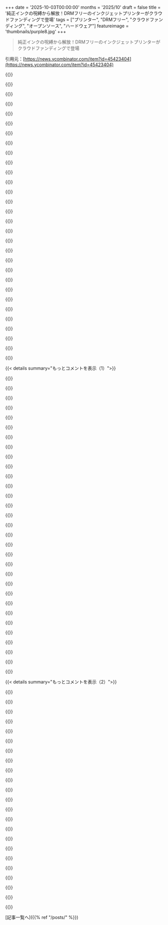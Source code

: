 +++
date = '2025-10-03T00:00:00'
months = '2025/10'
draft = false
title = '純正インクの呪縛から解放！DRMフリーのインクジェットプリンターがクラウドファンディングで登場'
tags = ["プリンター", "DRMフリー", "クラウドファンディング", "オープンソース", "ハードウェア"]
featureimage = 'thumbnails/purple8.jpg'
+++

> 純正インクの呪縛から解放！DRMフリーのインクジェットプリンターがクラウドファンディングで登場

引用元：[https://news.ycombinator.com/item?id=45423404](https://news.ycombinator.com/item?id=45423404)




{{<matomeQuote body="「Open Printer」はCC BY-NC-SA 4.0ライセンスで、ファイルは修理やアップグレードができるようにしてるらしいよ。でもね、これってオープンソースじゃないんだ。(Shared Sourceはプロプライエタリよりはマシだけどね。) NC（非商用）ライセンスだと、他人にパーツ製造を依頼するのが難しくなるから、ちょっと困るよね。URL: https://www.crowdsupply.com/open-tools/open-printer" userName="yjftsjthsd-h" createdAt="2025/10/03 22:30:27" color="#ff5733">}}




{{<matomeQuote body="あー、これ残念だね。このライセンスだと、他の会社がA4じゃなくてUSレターサイズの紙に対応したバリアントを作って売る、みたいなことができなくなるってことだもんね。" userName="thayne" createdAt="2025/10/04 01:58:35" color="#38d3d3">}}




{{<matomeQuote body="USレターサイズ版を作るのだけ禁止するFOSSライセンスとか作れたら最高なのになー。A4はマジで素晴らしいし、アメリカの標準になるべきだよ。" userName="dheera" createdAt="2025/10/04 05:26:25" color="">}}




{{<matomeQuote body="俺にはそんな変な寸法の紙を使うのはマジで面倒くさいよ。8.5 x 11とか11 x 17の方がずっと覚えやすいし。ヨーロッパの紙の√2の比率は美しいけどね。" userName="satiric" createdAt="2025/10/04 07:30:53" color="">}}




{{<matomeQuote body="NCライセンスはひどいと思うけど、CC-BY-NCの素材を誰かに作ってもらうのは、裁判で認められてるはずじゃない？物を売るのはできないけど、作ってもらうのは問題ないってね。" userName="terribleperson" createdAt="2025/10/04 00:37:07" color="#ff5733">}}




{{<matomeQuote body="ヨーロッパ人の俺からすると、A4とかA5の寸法なんて全く知らないんだよね。ただ「A4」って言うだけ。俺みたいな素人は実際のサイズなんて知らないし、それで困ったことも一度もないよ。" userName="ruszki" createdAt="2025/10/04 08:59:55" color="">}}




{{<matomeQuote body="「どこで注文できるの？」って思ったけど、これって実際のOSH（オープンソースハードウェア）じゃなくて、ただの宣伝だよね。見出しが誤情報を含んでるから、多くの人が誤解したままになっちゃうよ。昔、リチャード・ストールマンがひどいプリンターに怒ってフリーソフトウェアが生まれたのに、未だにプリンターの問題は解決してないんだな。いつか、プリンターメーカーっていうマフィアから俺たちを解放してくれる人が現れることを願ってるよ。" userName="snvzz" createdAt="2025/10/04 05:22:35" color="#ff5c5c">}}




{{<matomeQuote body="彼ら曰く、「標準的な機械部品とモジュールパーツで構成されてるから、組み立て、改造、修理が簡単」だってさ。だから、そういう標準部品に関しては問題ないはずだよ。" userName="rixed" createdAt="2025/10/04 06:38:39" color="">}}




{{<matomeQuote body="「オープンソースじゃない」って指摘、まさにその通りだね。Creative Commons（CC）自身も「NCライセンスはOpen Definitionの下でオープンライセンスとは認められないし、NCライセンスの作品はフリーカルチュラルワークとは見なされない」って言ってるんだから。URL: https://wiki.creativecommons.org/wiki/NonCommercial_interpre..." userName="RobotToaster" createdAt="2025/10/04 06:59:39" color="#ff33a1">}}




{{<matomeQuote body="インクジェットプリンターのメーカーは、本体を原価より安く売ってインクで稼いでるんだよね。<br>129ドルのプリンターを買って後でインク代に後悔する人って、きっといつもいるんだろうな。高いけど安いインクが使える329ドルのプリンターを選ぶよりね。<br>（写真印刷しないなら、どうせレーザープリンターの方がいいんだけどさ。）" userName="nine_k" createdAt="2025/10/04 06:37:46" color="#ff5c5c">}}




{{<matomeQuote body="「材料を売ってビジネスはできないけど、それを作るために雇われることはできる」ってことか。<br>俺、弁護士じゃないから、細かいニュアンスを見落としてるのかもしれないけどさ、これって何が違うの？" userName="yjftsjthsd-h" createdAt="2025/10/04 02:36:13" color="">}}




{{<matomeQuote body="それでも会社は、みんなのために修理を提供できないってことにならない？<br>従業員の誰も、設計書を見たことがないってことを証明できなきゃいけないってことになるよね。" userName="Someone" createdAt="2025/10/04 07:05:35" color="#ff5c5c">}}




{{<matomeQuote body="CCライセンスって、そんなにウイルスみたいに広がるわけじゃないよ。<br>俺がCC BY-NCのFord Prefect修理マニュアルを書いたとして、プロの整備士はそれを見てFord Prefectを直せるってこと。NCってのは、マニュアルを売ったり、朗読会で金を取ったりできないってだけで、他のメーカーの「All Rights Reserved」の設計書と比べて、別に厳しい制限があるわけじゃないんだ。" userName="wizzwizz4" createdAt="2025/10/04 18:37:24" color="#785bff">}}




{{<matomeQuote body="だったら「Open Printer」って名前にするのは、ちょっと変だよね。<br>少なくとも、オープンハードウェアやソフトウェアの分野にある既存の慣習を知らないってことになるんじゃないかな。" userName="zelphirkalt" createdAt="2025/10/04 09:55:52" color="">}}




{{<matomeQuote body="俺の理解だと、注文を受けて部品を作って、その代金を請求するのはOKだと思うんだけど、間違ってたらゴメンね。<br>でも、事前に（匿名で）部品を作っておいて、後で利益を乗せて売るのは、絶対にダメなはずだよ。" userName="slow_typist" createdAt="2025/10/04 00:10:48" color="#38d3d3">}}




{{<matomeQuote body="OSIがOSSとして認めないけど、役に立つし、精神的にはオープンなライセンスってたくさんあるんだ。<br>だから、この時点ではOSIがどう思ってるかなんて、そんなに気にしない方がいいんじゃないかな。" userName="remix2000" createdAt="2025/10/04 09:25:13" color="#45d325">}}




{{<matomeQuote body="もしFordがPerfectの全設計図をCC-NCライセンスで公開したら、第三者がそれを商用目的で製造や組み立てに使っていいのかな？このプリンターのライセンスの線引きがよく分からなくて、素直な疑問なんだ。" userName="fc417fc802" createdAt="2025/10/04 22:38:09" color="#ff5c5c">}}




{{<matomeQuote body="このプリンターはフレキシブルなロール紙に対応して自分でページを切るから、多分Letterサイズでもそのまま使えるよね？君の言ってることは分かるけど、NCライセンスじゃなかったらもっと良かったのにね。" userName="waterproof" createdAt="2025/10/04 02:33:54" color="">}}




{{<matomeQuote body="じゃあ、どんな回避策があるんだろうね？数時間だけ誰かを雇って作ってもらう請負ビジネスとか？何か別のものを高値で売って、購入ごとにCC-BY-NCの材料ギフトを付けるビジネスとか？" userName="goda90" createdAt="2025/10/04 00:49:18" color="#38d3d3">}}




{{<matomeQuote body="なるほど、でも部品を買いたかった者としては、それはマイナス点だね。" userName="yjftsjthsd-h" createdAt="2025/10/04 02:35:08" color="">}}




{{<matomeQuote body="これは数学的に導かれてるんだ。A0は面積が正確に1m2。辺の長さの比率はsqrt(2)で、Aサイズの紙を半分に切るとその下のサイズになるってこと。Bシリーズも同じ比率だけど、B0は代わりに幅が1mだよ。" userName="snibsnib" createdAt="2025/10/04 11:32:20" color="">}}




{{<matomeQuote body="2000年代半ばに、フルサイズのインクカートリッジ付きインクジェットプリンターがあったんだ。新品のインクカートリッジ一式よりも安い”セール価格”で売られてたことがよくあったよ。普通の印刷量なら、数ヶ月ごとに新しいプリンターを買って古いのは捨てる方が、交換用カートリッジを買うより経済的だったってこと。これはインクジェットプリンター市場のインセンティブ構造をよく示してるね。" userName="bityard" createdAt="2025/10/04 18:22:21" color="#ff5c5c">}}




{{<matomeQuote body="プリンターを売りたいけど、修理やコミュニティでの改造共有のためにデザインも公開したい人にとっては、妥当なライセンスに思えるね。" userName="abracadaniel" createdAt="2025/10/04 01:12:34" color="">}}




{{<matomeQuote body="それはそれでいいんだけど、FSF、DFSG、どのBSDも、他の信頼できる誰からも認められてないんだ。主にそういう”有益で精神的にオープンなライセンス”ってのが、実際は有益でも精神的にオープンでもなくて、ユーザーができることを制限したり、元のベンダーが嫌がることや収益を減らす可能性のあることをコミュニティができないようにするために存在してるからね。" userName="yjftsjthsd-h" createdAt="2025/10/04 16:22:42" color="#ff33a1">}}




{{<matomeQuote body="裁判の合法性は国によって違うでしょ？一つの国の判決が別の国にも適用されるわけじゃないし。" userName="thayne" createdAt="2025/10/04 01:41:23" color="">}}




{{<matomeQuote body="BY-NC-SA 4.0ライセンスじゃ、サードパーティの部品販売や会社のオフィスでの使用はかなり制限されるよ。非営利条項は不要だし、ファームウェアが独自ソフトになるから、これってオープンソースじゃない。用語の誤用が残念。" userName="mrsssnake" createdAt="2025/10/03 22:30:33" color="#ff5733">}}




{{<matomeQuote body="もちろん商業利用はできるよ。売っちゃダメなだけ。プリンターを使うのは、デザインを共有するって意味じゃないし。" userName="slow_typist" createdAt="2025/10/04 00:13:33" color="">}}




{{<matomeQuote body="これはひどくて無意味。「オープンソース」なら誰でも工場で量産できるようにすべきでしょ。デザイナーに依存するのは普通と変わらない。Attributionライセンスにして、TheOpenPrinter@Patreon.comみたいに名前を付けて、メーカーに刻印させればいい。ナンセンスは止めて。クラウドファンディングは失敗してその失敗で食いつなぐだけかもね。デザインをモジュール式で小規模店舗向けにして、量産は専門家に任せればいいじゃん。" userName="pessimizer" createdAt="2025/10/04 01:22:57" color="#45d325">}}




{{<matomeQuote body="GPLを使えば、それって可能なの？" userName="drekipus" createdAt="2025/10/04 05:55:59" color="">}}




{{<matomeQuote body="GPLは、ソフトを売ったり渡したりすれば、他の人も自由に使えるようになる。でも、「オープンにロック」されるから、同じルールで売ったり渡したりしなきゃいけないよ。" userName="mrsssnake" createdAt="2025/10/06 20:19:02" color="">}}




{{< details summary="もっとコメントを表示（1）">}}

{{<matomeQuote body="「オープンソース」なら工場で量産できるべき？違うでしょ。それはあなたの定義。競争や軍事利用、特定の国を制限する定義もあるんだから。「無意味だ」なんて決めつけるのは衝動的だよ。" userName="rixed" createdAt="2025/10/04 06:46:28" color="#ff5c5c">}}




{{<matomeQuote body="ライセンス作者が同意する定義はこれだよ。NCライセンスはOpen Definitionのもとでは「オープンライセンス」じゃないし、Free Cultural Worksでもないよ。<br>https://wiki.creativecommons.org/wiki/NonCommercial_interpre..." userName="RobotToaster" createdAt="2025/10/04 11:09:02" color="#ff5733">}}




{{<matomeQuote body="「それはあなたのオープンソースの定義にすぎない」だと？違うよ。言葉には意味がある。オープンソースは利用分野や商用利用の制限を排除するものだ。OSI, DFSG, FSF, Creative Commonsなどの信頼できる組織もそう言ってる。" userName="yjftsjthsd-h" createdAt="2025/10/04 07:10:41" color="#ff33a1">}}




{{<matomeQuote body="オープンソースと名乗っていても、実際にはそうでない製品にはうんざりだよね。言葉の意味は組織じゃなくて、使う人がどう感じるかで決まるんだ。Free SoftwareとOpen Sourceの議論がいい例だね。ほとんどの「偽」オープンソースは、企業が金儲けのためにやってるんだ。でも、プリンター部品で大金持ちになるのは難しそうだから、これはユーザーを本当に助けたいって思ってるのかもしれない。公式な定義に合わなくても、善意のクリエイターを厳しく批判するのはやめようよ。俺は理想主義者すぎるかな？https://www.gnu.org/philosophy/open-source-misses-the-point...." userName="rixed" createdAt="2025/10/04 08:47:49" color="#45d325">}}




{{<matomeQuote body="「大金持ちは無理」って意見には反対だね。彼らがやったのは、他の誰もビジネスで競争できないようにすることだろ？share-alikeライセンスを使えば、改良点も共有されるし、元の開発者だってそれを売れるのに、そうしなかった。これじゃあ、まさに金儲けと顧客搾取を狙ってるようにしか見えないよ。「ユーザーを力づけるのがオープンソース」って言うけど、これじゃ結局ユーザーが損するんだ。DIYできる人だけじゃなくて、規模が広がらないと意味ないだろ。Windowsがオープンだって言うようなもんだよ。これはエコシステムをわざと潰してる。(俺はhttps://news.ycombinator.com/item?id=45470111でこれをもっとうまく議論したかもしれない)" userName="yjftsjthsd-h" createdAt="2025/10/04 16:32:16" color="#ff5c5c">}}




{{<matomeQuote body="これは理想主義者と現実主義者の永遠の議論だね。俺も昔は理想主義者だったけど、結局いつも挫折するのを見てきたから、全ての状況で完璧な正解があるとは思わないよ。ただ、著者たちを責めるよりも、もっとオープンな方向へ進むための良い方法があるはずだ。批判するつもりじゃなくても、否定的な反応は責めてるように聞こえちゃうもんだよ。" userName="rixed" createdAt="2025/10/04 18:58:45" color="#ff5733">}}




{{<matomeQuote body="理想主義と現実主義の議論、俺も昔は現実主義者だったけど、長期的に見たら「最大主義」の方が現実的だと思うようになったよ。「今回は譲歩しよう」って思ってると、結局何も残らないんだ。著者たちを責めるより良い方法があるって言うけど、彼らは最初から嘘をついたんだ。Crowd Supplyのページに「Open Printerはオープンソースだ」って書いてあるけど、実際は違う。もし「ソースは公開するけどオープンソースじゃない」って正直に言ってたら、まだ評価できた。でも、嘘をついて好意を得ようとしたんだから、当然の報いだろ。彼らは恥じるべきだよ。https://www.crowdsupply.com/open-tools/open-printer" userName="yjftsjthsd-h" createdAt="2025/10/05 00:56:10" color="#45d325">}}




{{<matomeQuote body="3Dプリンターの例を見てみろよ。企業が作って売ることで、アップグレードのエコシステムが巨大になって、値段も下がる。参入障壁も最低限になるから、誰でも簡単に使えるようになるんだ。それが売れる理由さ。" userName="hypercube33" createdAt="2025/10/04 08:20:59" color="#ff33a1">}}




{{<matomeQuote body="ユーザーにはメリットがあるのはわかるけど、クリエイターにはリスクもあるんじゃないかな？（最終的にはユーザーにも）。俺はこの分野に詳しくないから、正直意見はないんだ。2025年にプリンターを作ったり使う人がいるってこと自体に驚いたよ。Raspberry Piって、100%コピー可能じゃないけど、それでもたくさんの似たプロジェクトを生み出した反例じゃない？オープンデザインとユーザーの自由の世界を実現する確実な方法なんて、俺は知らないよ。" userName="rixed" createdAt="2025/10/04 09:03:51" color="#45d325">}}




{{<matomeQuote body="いや、デメリットは全部クリエイター側だろ。もしクリエイターが本当にオープンソースのshare-alikeライセンスで出したら、すぐクローンが出て競争になるから、元のクリエイターは損する。でもユーザーはどうだ？選択肢が増えて、値段が下がって、元のクリエイターがやめても代わりがあるって安心感を得られるんだ。Raspberry Piが反例って言うけど、Piはオープンでもクローンは出るよ。むしろPiがプロプライエタリだから、ユーザーは困ってるんだ。新しいOSを移植するのも大変だろ。「確実な方法なんて知らない」って言うけど、ちゃんとオープンソースライセンスを使えよ。難しいことじゃない。https://en.wikipedia.org/wiki/Open-source_hardware#Licenses" userName="yjftsjthsd-h" createdAt="2025/10/04 16:40:22" color="#ff33a1">}}




{{<matomeQuote body="クリエイターが金失うって言うけど、オープンデザインじゃ稼げなくて、次のプロジェクトがプロプライエタリになっちゃったらどうするんだ？「ライセンスを使え」って言うけど、過去30年間そうしてきたのに、ユーザーの自由は減る一方だろ？20年前はちゃんと動くオープンソースの携帯とか、フリーソフトウェアしか動かないMIPSベースのノートPCを持ってたんだぜ。それが今はAppleかGoogleのデバイスがないと政府のサイトにもログインできない。コミュニティのディストリビューションは死にかけてるし、フリーソフトウェア運動はもう関係ない。単純に「このライセンスを使え」ってだけじゃなくて、もっと複雑な戦略が必要だと思うんだ。" userName="rixed" createdAt="2025/10/04 19:13:49" color="#ff33a1">}}




{{<matomeQuote body="次のプロジェクトがプロプライエタリになるって言うけど、今回のプロジェクトだって既にオープンソースじゃないから、そこまで大きな違いはないだろ。（ソース公開されてるだけでもマシだけど、オープンソースとは違う）。「ライセンスだけじゃ足りない」って意見だけど、はっきり言うとコピーレフトライセンスを使うべきなんだ。もしLinuxがGPLv3だったら、お前は自分のスマホのファームウェアをいじる法的権利があったはずだ。" userName="yjftsjthsd-h" createdAt="2025/10/05 00:50:14" color="#785bff">}}




{{<matomeQuote body="結局、ライセンス違反してパーツを売ることもできるじゃん。" userName="fruitworks" createdAt="2025/10/04 05:09:39" color="">}}




{{<matomeQuote body="「オープンソース」って違法な配布じゃないでしょ。DRMフリーって言うけど、HPとかBrotherのプリンターとどう違うの？そこがよく分かんないんだけど。" userName="DaSHacka" createdAt="2025/10/04 16:25:34" color="">}}




{{<matomeQuote body="最近全然印刷しないから、インクジェットだとインク詰まりとかでコスパ悪いんだよね。だからBrotherの安いレーザープリンター使ってるよ。年に数回しか使わないけど、5年以上ちゃんと動いてるし最高。いつかプリンターなしで暮らしたいな。" userName="Johnny555" createdAt="2025/10/03 23:59:17" color="#45d325">}}




{{<matomeQuote body="うちは娘たちがすっごく印刷するんだよね。シールとか人形の服とか学校のやつとか、A4用紙500枚が1〜2ヶ月でなくなるくらい。8年前に買ったBrotherのインクジェット、インク補充は1回だけ。5年くらい持つんじゃないかな。Brotherのレーザーも追加する予定だよ。近所の子たちの分も印刷してあげてるんだ。" userName="Brajeshwar" createdAt="2025/10/04 02:42:29" color="#ff5c5c">}}




{{<matomeQuote body="気を付けて！Brother最近怪しいことやってるみたいだよ。純正じゃないトナーを使うと印刷品質落としたり、印刷できなくしたりするって話。これ見てみ https://m.youtube.com/watch?v=NzaRVEzYuz8。" userName="otherme123" createdAt="2025/10/04 07:01:30" color="#45d325">}}




{{<matomeQuote body="えー！マジかよ！Brotherは他社みたいに変なことしない、ちゃんとしたメーカーだと思ってたのに。ショックだわ。" userName="Brajeshwar" createdAt="2025/10/04 07:59:21" color="">}}




{{<matomeQuote body="Kyoceraおすすめだよ。俺のやつはもう15年も使ってるけど、全然現役。2年前に紙詰まりあったけど、メンテナンスキットで簡単に直せたし。純正トナーも安いから、互換品を探す手間もいらないしね。" userName="finaard" createdAt="2025/10/04 15:45:52" color="#ff33a1">}}




{{<matomeQuote body="Brotherはこの疑惑をはっきり否定してるよ。「純正品以外で印刷品質を意図的に落とすことはない」ってさ。ここに記事があるよ。<br>https://www.theregister.com/2025/03/06/brother_firmware_upda...<br>https://arstechnica.com/gadgets/2025/03/brother-denies-using..." userName="axiolite" createdAt="2025/10/05 06:40:42" color="#ff5733">}}




{{<matomeQuote body="そういえば、俺が使ってるプリンター、近所の人にもおすすめしてて、少なくとも4家族が買って満足してるって話だよ。あと、プリンターはきれいに保って、使わないときはカバーしといた方がいいよ。" userName="Brajeshwar" createdAt="2025/10/05 01:33:13" color="">}}




{{<matomeQuote body="それ、どのモデル？月に500枚も印刷して、インクが5年も持つなんてマジで信じられないんだけど。すごいね。" userName="leobg" createdAt="2025/10/04 11:41:06" color="">}}




{{<matomeQuote body="Brother DCP-T710Wだよ。2019年7月15日に買って、インク交換は2023年末か2024年だから、だいたい4〜5年くらいかな。このモデルだと思う。https://store.brother.ee/devices/laser/dcp/dcpt710w" userName="Brajeshwar" createdAt="2025/10/04 12:13:05" color="#38d3d3">}}




{{<matomeQuote body="最近はほとんど印刷しないから、ヘッドの目詰まり防止でインクを消費するインクジェットプリンターはコスパ悪いって話だけど、実はインク自体はめちゃくちゃ安いんだよ。互換インクを使えばいいだけ。インクカートリッジで一番高いのは、DRMでユーザーを囲い込むためのチップなんだから。" userName="culi" createdAt="2025/10/04 07:10:27" color="#45d325">}}




{{<matomeQuote body="SF（サンフランシスコ）に住んでてよかったなー。図書館で1日20ページまで無料で印刷できるんだ。これのせいでプリンター買わない人ってどれくらいいるんだろうね？まあ、多くの人は職場のプリンターを無料で使えるだろうけど。" userName="raybb" createdAt="2025/10/04 14:47:18" color="">}}




{{<matomeQuote body="え、いつから無料になったの？メインの図書館で書類印刷したことあるけど、絶対1ページあたり（5セントか10セントくらいだけど）払ったよ。" userName="hiroantag" createdAt="2025/10/07 08:30:41" color="">}}




{{<matomeQuote body="いつからかは知らないけど、図書館カードは必要だよ。詳細はこのURLを見てね。<br>https://sfpl.libanswers.com/faq/341987" userName="raybb" createdAt="2025/10/07 18:06:07" color="#ff5733">}}




{{<matomeQuote body="私も同じ！10年くらい前にBrotherのレーザープリンターを買ったんだけど、それ以来ずっと完璧に動いてるよ。数年前にAmazonで互換トナー（これで合ってる？）を3つパックで買って、まだ使えてるんだ。" userName="busymom0" createdAt="2025/10/04 00:15:41" color="#ff5733">}}




{{<matomeQuote body="2010年にSamsungのカラーレーザーを買って、最近初めて転写ベルトと給紙ローラーを交換したんだ。これって、実は問題でね。長く持ちすぎて、その間に部品が手に入りにくくなっちゃったんだ。しかも高い。ベルトを致命的な故障とみなして新しいプリンターに買い替える方がコスパは良かったかも。でも、このデカい機械（約32kg）をたった2kgくらいの部品のせいで捨てるのは嫌だったな。これでまた10〜15年は使えるはず。工場出荷時の2009年製ファームウェアのままで、絶対に”アップグレード”させないつもりだよ。" userName="myself248" createdAt="2025/10/04 12:44:30" color="#ff5733">}}




{{<matomeQuote body="俺も10年前にインクジェットプリンターを買って、ずっと使ってたよ。インクカートリッジの交換は1回だけ。最終的には紙詰まりか紙なしだと勘違いする不具合が出て買い替えたけど、これはインクジェットかレーザーかの問題じゃないね。結局、Brotherのレーザープリンターに買い替えたんだけど、すごく安かったし、カラーは不要だったから。ただ、Brotherのアプリが古いWi-Fi設定方式を使ってて、最近のAndroidでは全然動かなくてイラついたよ。結局、上下矢印と30文字表示でWi-Fiパスワードをちまちま入力する羽目になったけど、このオプションがあっただけマシだったな、返品するところだったよ。" userName="IshKebab" createdAt="2025/10/04 07:25:50" color="#785bff">}}

{{</details>}}




{{< details summary="もっとコメントを表示（2）">}}

{{<matomeQuote body="私も同じ！最近旅行する前に4年ぶりに家で印刷する必要があって、物置にあったプリンターを取り出したんだ。電源入れて、問題なく印刷できたよ。昔のBrotherのレーザープリンターは、プリンター技術の頂点だったね。残念ながら、Brotherも今じゃ“enshittified”（クソ化）されちゃったけどさ。" userName="jamiek88" createdAt="2025/10/04 00:30:09" color="">}}




{{<matomeQuote body="この記事で、CUPSベースの2Dインクジェットプリンターで、同じプリントヘッドとオープンソースソフトウェア、CERNライセンスのオープンハードウェアを使ってるこのプロジェクト<br>https://hackaday.io/project/176931-hp-printer-cartridge-cont...<br>に言及がないのはすごく変だと思う。おそらく、この製品がHP DeskJet 1110（2014年12月発売）の古いHPプリントヘッドを使ってるのも、すでにリバースエンジニアリングされてるからだろうね。<br>https://spritesmods.com/?art=magicbrush&page=3" userName="fxtentacle" createdAt="2025/10/04 17:23:55" color="#ff33a1">}}




{{<matomeQuote body="プリンターじゃないから？これは3Dプリンターに装着できるカートリッジ制御モジュールだよ。" userName="fellowmartian" createdAt="2025/10/04 22:27:43" color="">}}




{{<matomeQuote body="クラウドファンディングのリンクだよ: https://www.crowdsupply.com/open-tools/open-printer<br>記事からは分かりにくかったけど、アメリカのユーザー向けに11インチ幅のロール紙にも対応してるんだって。DRMフリーなだけでなく、このコンパクトな形状もすごく魅力的だよね。" userName="caminanteblanco" createdAt="2025/09/30 15:21:37" color="#ff5733">}}




{{<matomeQuote body="11インチ幅だって？じゃあ、8.5x11インチの紙を横向きに印刷するってこと？" userName="xp84" createdAt="2025/10/03 22:13:03" color="">}}




{{<matomeQuote body="11x17インチか、タブロイド版、またはBサイズだよ。" userName="SirFatty" createdAt="2025/10/04 00:00:26" color="#38d3d3">}}




{{<matomeQuote body="いいね。11x17インチの機能って、一般消費者向け製品ではほとんど聞いたことがないからね。" userName="xp84" createdAt="2025/10/04 00:10:25" color="">}}




{{<matomeQuote body="うん、しかもそういうプリンターはすごく高価だからね。間違いなく面白いプリンター／プロジェクトだね。" userName="SirFatty" createdAt="2025/10/04 00:58:14" color="">}}




{{<matomeQuote body="Epson Workforce Pro WF-7820は今Amazonでたった200ドルだよ。Brother MFC-J5340DWは現在280ドルだね。<br>タブロイド印刷は昔はかなり安かったんだ…11インチ幅のドットマトリクスプリンターならどれでもできたし。インクジェットの登場で相対的に高くなったけど、最近はA3複合機が普及してまた安くなってきたね。" userName="axiolite" createdAt="2025/10/04 01:53:43" color="#45d325">}}




{{<matomeQuote body="11x17インチ対応のインクジェットプリンターは通常、”プロ”や”ビジネス”向けとして売られてるけど、必ずしも高価じゃないんだ。これが279ドルのモデルだよ: https://www.bestbuy.com/product/epson-workforce-pro-wf-7310-..." userName="_delirium" createdAt="2025/10/04 01:31:22" color="#ff5c5c">}}




{{<matomeQuote body="うん、そういう使い方、できそうだね。壁に取り付けて、バスケットに印刷物が入っていくようにできるのが楽しみだよ。" userName="kotaKat" createdAt="2025/10/03 22:45:17" color="">}}




{{<matomeQuote body="記事にあった”27mm”って、誤植だといいなと思ってたんだ（1インチの紙になっちゃうからね）。<br>追記: プロジェクトの説明には確かに27mmがサポートフォーマットの一つとして書いてあるよ（A4とA3幅も対応）。変な選択だと思うけど、僕が知らない市場があるのかもね。" userName="microtherion" createdAt="2025/10/03 22:11:25" color="#ff5733">}}




{{<matomeQuote body="27cmって書いてあるけど、たぶん270mmか、A4用紙のぴったりな高さ297mmのことじゃないかな？「9」をミスタイプしたのかもね。" userName="javawizard" createdAt="2025/10/04 03:29:05" color="">}}




{{<matomeQuote body="それが嫌なんだよな。ラベル印刷も封筒印刷も両面印刷もできないってことだろ。俺がプリンター使う目的の90%は荷物の配送ラベル印刷だからさ。" userName="dangus" createdAt="2025/10/04 13:52:49" color="">}}




{{<matomeQuote body="ついに誰かプリンターを作ってくれたか。隠しコードとか政府が義務付けてる「機能」とか、ずっと考えてたんだ。偽造防止のためってのは分かるけど、全てを自分の支配下に置いて理解するっていう原則とハッカー精神が大事だと思うんだよ。" userName="Liftyee" createdAt="2025/10/03 22:05:38" color="#ff33a1">}}




{{<matomeQuote body="既存のインクジェットやレーザープリンターに組み込めるオープンソースのファームウェアやハードウェアが見てみたいな。2000年代半ば以降の全てのプリンターに追加されてるトラッキングドットを消したいし、きっとハードウェアは今のファームウェアより高性能なはずだよ。" userName="donw" createdAt="2025/10/04 04:13:19" color="">}}




{{<matomeQuote body="これをNCライセンスにしないでくれ。俺はこれを買いたいんだ。" userName="throwawayk7h" createdAt="2025/10/04 01:14:13" color="">}}




{{<matomeQuote body="プリンターのデザインがNCライセンスだと買えなくなるってなんで？<br>俺には、このライセンスがみんなにとって一番理にかなってるように見えるんだよね。デザイナーはプリンターを売って利益を得られるし、他の人はデザインがどう動くか見て、改善したり、このプロジェクトから学んで新しいデザインを作ったりできる。新しいデザインがもっと自由なライセンスだといいけどね！<br>でもさ、理想的じゃなくてもオープンなプリンターは絶対欲しいんだよ。代替案は基本的に4社（Canon、Epson、HP...他に誰かいたっけ？）からの新しいプリンターを買うしかないんだから。<br>世界にはもっとオープンソースハードウェアが必要だよ。俺は今、空いた時間でオープンソースの洗濯機とヒートポンプ乾燥機に取り組んでるんだ。完成するかは分かんないけど、俺がこれまでに手掛けた部分は全部世に出したいと思ってるよ。そうすれば、次にやる人たちがデザインを完成させたり直したりできるかもしれないからね。<br>6年でサポート打ち切りの洗濯機なんて、正直うんざりだよ。フラットスクリーンTVじゃないんだから、俺の世代で洗濯機のデザインが劇的に良くなるなんて思えないし。<br>でも、もしそうなっても、機械全体を買い替えるんじゃなくて、改造できるようにすべきだろ。" userName="tim--" createdAt="2025/10/04 02:16:32" color="#ff5c5c">}}




{{<matomeQuote body="＞なんでプリンターのデザインがNCライセンスだと買えなくなるんだ？<br>＞俺には、このライセンスがみんなにとって一番理にかなってるように見えるんだよね。<br>仮説を考えてみよう。起こらないかもしれないけど、俺はそうなると思う。プロジェクトが立ち上がって、資金が集まって、ハードウェアを出荷できたとしよう。一度はね。そして…まあ、理由はなんでもいいんだ。引退したり、消えたり、バスに轢かれたり。もう一度作ろうとしたけど資金が途絶えたり。製造問題で数年後に誰もが諦めたり。もしかしたら、$EVIL_MAINSTREAM_PRINTER_MANUFACTURERに買収されてこの競争を潰される可能性だってある。理由は本当にどうでもいいんだ。問題は、もしこの3人のグループになにかあったら、誰もこの製品を二度と売ることが許されないってことなんだ。そうなると、新しい部品どころか、交換用の本体を手に入れる唯一の方法は、自分でDIYする十分なスキルを持つことだけになる。それはハードルが高すぎるだろ。<br>彼らはソフトウェア側から来てるけど、FSFはかなりうまく説明してるよ。<br>＞フリーソフトウェアの商業的開発はもはや珍しいことではありません。このようなフリーな商用ソフトウェアは非常に重要です。フリーソフトウェアに対する有償の専門的サポートは、重要なニーズを満たします。<br>＞したがって、商業利用、商業的開発、または商業的頒布を排除することは、フリーソフトウェアコミュニティを阻害し、その成功への道を妨げるでしょう。<br>- https://www.gnu.org/philosophy/free-sw.en.html#selling<br>＞でも、理想的じゃなくてもオープンなプリンターは絶対欲しいんだよ。代替案は基本的に4社（Canon、Epson、HP...他に誰かいたっけ？）からの新しいプリンターを買うしかないんだから。<br>そう、ソース利用可能はゼロよりはマシだけど、オープンソースよりは厳密に劣るんだ。" userName="yjftsjthsd-h" createdAt="2025/10/04 02:50:07" color="#ff33a1">}}




{{<matomeQuote body="あんたの言ってることには全部同意だよ。<br>＞引退したり、消えたり、バスに轢かれたり。<br>じゃあ、ハードウェア専用の、もっと良いNCライセンスを設計すべきかもしれないね？クリエイティブ・コモンズ・ライセンスは、あんたが言う理由の全てで、あまり良くないんだよ。<br>ハードウェアがデフォルトでNCライセンスだとしても、他の部品提供者がいないとは限らない。いわばデュアルライセンスのオープンソースハードウェアプロジェクトってのはどう？<br>一般的な使用にはGPLみたいなCC NCライセンスを使って、いじりたい人たちには設計図を公開する。それから、交換部品の商用サプライヤーは、元のデザインを作ったグループに売り上げのわずかな割合を支払うんだ。そうすれば、彼らは新しいデザインを作り続けたり、既存のものを改善したりできるだろ。<br>デザインを丸々コピーして、コミュニティに何も還元せずに利益を得る奴らを、オープンハードウェアの分野で避けるのは難しいんだよね。" userName="tim--" createdAt="2025/10/04 03:19:12" color="#45d325">}}




{{<matomeQuote body="ハードウェアに特有のことだとは思わないけど、うん、個人的にはこれはライセンスとして不適切な選択だと思うよ。ハードウェア向けに設計されたちゃんとしたオープンソースライセンスもあるけど、これは違う。<br>＞ハードウェアがデフォルトでNCライセンスだとしても、他の部品提供者がいないとは限らない。いわばデュアルライセンスのオープンソースハードウェアプロジェクトってのはどう？<br>デュアルライセンスはいいけど、それでもオープンソースじゃないし、やっぱりぎこちないね。もし元の奴らがいなくなったら、その商用ライセンスを付与する人がいなくなるだろ。本当に必要なら、BSLみたいな仕組みが一番いいと思うんだ。最初は制限付きライセンスで公開するけど、1年か2年経ったら商用利用も含めて真のオープンソースに自動的になるやつだね。<br>＞GPLみたいなCC NCライセンス<br>訂正させてくれ：GPLは絶対にNCライセンスじゃないぞ。GPLソフトウェアで金を稼ぐのは自由だ。バイナリを受け取る人にはコードを提供する必要があるだけだよ（要求された場合のみかもしれないけど、これは一般的な話であって法的助言じゃないぞ）。<br>＞デザインを丸々コピーして、コミュニティに何も還元せずに利益を得る奴らを、オープンハードウェアの分野で避けるのは難しいんだよね。<br>俺はそれくらいはOKなんだ。デザインを丸々コピーして売ることは、コミュニティに何かを与えてるんだよ：「入手可能性」って形でね。シェアアライクのライセンスにはもちろん100%賛成だ。他の誰かが売る場合もソースの公開を強制されるなら最高だね。でも俺の言いたいことの多くは、オープンソースプリンターが普及することを望む人間として、これらがどこにでもある状態になってほしいんだ。それは、怪しげなメーカーが安く売ったり、企業がそれを複製したり、リミックスしたり、修正したりして大儲けすることで普及することも含めて、だよ。" userName="yjftsjthsd-h" createdAt="2025/10/04 04:01:40" color="#ff5733">}}




{{<matomeQuote body="公開から5年経ったら商業利用も許可するオープンソースライセンスってのはどうかな。" userName="charcircuit" createdAt="2025/10/04 04:48:07" color="">}}

{{</details>}}



[記事一覧へ]({{% ref "/posts/" %}})
